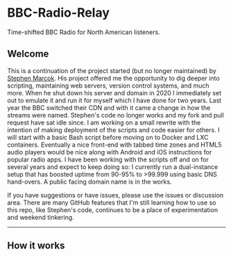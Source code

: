 # BBC-Radio-Relay

Time-shifted BBC Radio for North American listeners.

## Welcome

This is a continuation of the project started (but no longer maintained) by [Stephen Marcok](https://github.com/marcokstephen/BBCRadioDelay). His project offered me the opportunity to dig deeper into scripting, maintaining web servers, version control systems, and much more. When he shut down his server and domain in 2020 I immediately set out to emulate it and run it for myself which I have done for two years. Last year the BBC switched their CDN and with it came a change in how the streams were named. Stephen's code no longer works and my fork and pull request have sat idle since. I am working on a small rewrite with the intention of making deployment of the scripts and code easier for others. I will start with a basic Bash script before moving on to Docker and LXC containers. Eventually a nice front-end with tabbed time zones and HTML5 audio players would be nice along with Android and iOS instructions for popular radio apps. I have been working with the scripts off and on for several years and expect to keep doing so: I currently run a dual-instance setup that has boosted uptime from 90-95% to >99.999 using basic DNS hand-overs. A public facing domain name is in the works.

If you have suggestions or have issues, please use the issues or discussion area. There are many GitHub features that I'm still learning how to use so this repo, like Stephen's code, continues to be a place of experimentation and weekend tinkering.

---

## How it works
